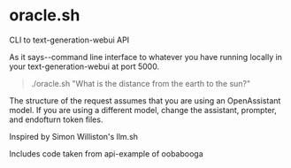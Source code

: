 # oracle.sh
CLI to text-generation-webui API

As it says--command line interface to whatever you have running locally in your text-generation-webui at port 5000.

> ./oracle.sh "What is the distance from the earth to the sun?"

The structure of the request assumes that you are using an OpenAssistant model.  If you are using a different model, change the assistant, prompter, and endofturn token files.

Inspired by Simon Williston's llm.sh

Includes code taken from api-example of oobabooga
